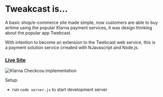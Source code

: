 # Tweakcast is...
A basic shop/e-commerce site made simple, now customers are able to buy airtime using the popular Klarna payment services,  it was design thinking about the popular app Twebcast.


With intention to become an extension to the Twebcast web service, this is a payment solution service crreated with NJavascript and Node.js. 

### [Live Site](https://tweakcast.herokuapp.com/)

![Klarna Checkcou implementation](![klarnaCO!](https://user-images.githubusercontent.com/51863978/112983255-c2bbb680-915d-11eb-89f7-0465b44c2d25.png))


Setup:
- run ```node server.js``` to start development server

